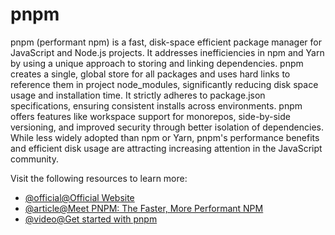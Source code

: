 # pnpm

pnpm (performant npm) is a fast, disk-space efficient package manager for JavaScript and Node.js projects. It addresses inefficiencies in npm and Yarn by using a unique approach to storing and linking dependencies. pnpm creates a single, global store for all packages and uses hard links to reference them in project node_modules, significantly reducing disk space usage and installation time. It strictly adheres to package.json specifications, ensuring consistent installs across environments. pnpm offers features like workspace support for monorepos, side-by-side versioning, and improved security through better isolation of dependencies. While less widely adopted than npm or Yarn, pnpm's performance benefits and efficient disk usage are attracting increasing attention in the JavaScript community.

Visit the following resources to learn more:

- [@official@Official Website](https://pnpm.io)
- [@article@Meet PNPM: The Faster, More Performant NPM](https://blog.bitsrc.io/pnpm-javascript-package-manager-4b5abd59dc9)
- [@video@Get started with pnpm](https://www.youtube.com/watch?v=MvbReZDSKHI)

